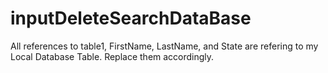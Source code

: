 # inputDeleteSearchDataBase
All references to table1, FirstName, LastName, and State are refering to my Local Database Table. Replace them accordingly. 
